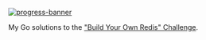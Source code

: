 [![progress-banner](https://backend.codecrafters.io/progress/redis/718cfbfc-29f4-4afa-9b99-003498fa91f0)](https://app.codecrafters.io/users/yelaco?r=2qF)

My Go solutions to the
["Build Your Own Redis" Challenge](https://codecrafters.io/challenges/redis).
